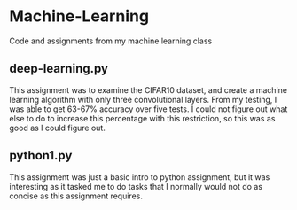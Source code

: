 # Machine-Learning
Code and assignments from my machine learning class

## deep-learning.py
This assignment was to examine the CIFAR10 dataset, and create a machine learning algorithm with only three convolutional layers. From my testing, I was able to get 63-67% accuracy over five tests. I could not figure out what else to do to increase this percentage with this restriction, so this was as good as I could figure out. 

## python1.py
This assignment was just a basic intro to python assignment, but it was interesting as it tasked me to do tasks that I normally would not do as concise as this assignment requires. 
